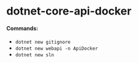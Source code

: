 # dotnet-core-api-docker

#### Commands:
* `dotnet new gitignore`
* `dotnet new webapi -n ApiDocker`
* `dotnet new sln `
